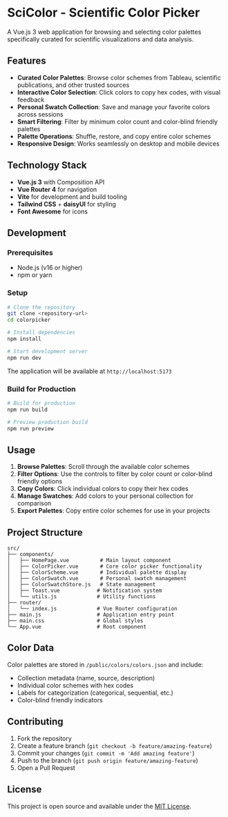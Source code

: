 # SciColor - Scientific Color Picker

A Vue.js 3 web application for browsing and selecting color palettes specifically curated for scientific visualizations and data analysis.

## Features

- **Curated Color Palettes**: Browse color schemes from Tableau, scientific publications, and other trusted sources
- **Interactive Color Selection**: Click colors to copy hex codes, with visual feedback
- **Personal Swatch Collection**: Save and manage your favorite colors across sessions
- **Smart Filtering**: Filter by minimum color count and color-blind friendly palettes
- **Palette Operations**: Shuffle, restore, and copy entire color schemes
- **Responsive Design**: Works seamlessly on desktop and mobile devices

## Technology Stack

- **Vue.js 3** with Composition API
- **Vue Router 4** for navigation
- **Vite** for development and build tooling
- **Tailwind CSS** + **daisyUI** for styling
- **Font Awesome** for icons

## Development

### Prerequisites

- Node.js (v16 or higher)
- npm or yarn

### Setup

```bash
# Clone the repository
git clone <repository-url>
cd colorpicker

# Install dependencies
npm install

# Start development server
npm run dev
```

The application will be available at `http://localhost:5173`

### Build for Production

```bash
# Build for production
npm run build

# Preview production build
npm run preview
```

## Usage

1. **Browse Palettes**: Scroll through the available color schemes
2. **Filter Options**: Use the controls to filter by color count or color-blind friendly options
3. **Copy Colors**: Click individual colors to copy their hex codes
4. **Manage Swatches**: Add colors to your personal collection for comparison
5. **Export Palettes**: Copy entire color schemes for use in your projects

## Project Structure

```
src/
├── components/
│   ├── HomePage.vue          # Main layout component
│   ├── ColorPicker.vue       # Core color picker functionality
│   ├── ColorScheme.vue       # Individual palette display
│   ├── ColorSwatch.vue       # Personal swatch management
│   ├── ColorSwatchStore.js   # State management
│   ├── Toast.vue            # Notification system
│   └── utils.js             # Utility functions
├── router/
│   └── index.js             # Vue Router configuration
├── main.js                  # Application entry point
├── main.css                 # Global styles
└── App.vue                  # Root component
```

## Color Data

Color palettes are stored in `/public/colors/colors.json` and include:
- Collection metadata (name, source, description)
- Individual color schemes with hex codes
- Labels for categorization (categorical, sequential, etc.)
- Color-blind friendly indicators

## Contributing

1. Fork the repository
2. Create a feature branch (`git checkout -b feature/amazing-feature`)
3. Commit your changes (`git commit -m 'Add amazing feature'`)
4. Push to the branch (`git push origin feature/amazing-feature`)
5. Open a Pull Request

## License

This project is open source and available under the [MIT License](LICENSE).